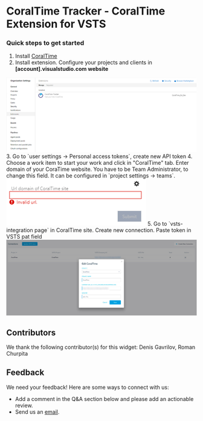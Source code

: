 # CoralTime Tracker - CoralTime Extension for VSTS

### Quick steps to get started ###

1. Install [CoralTime](https://github.com/CoralTime/CoralTime)
2. Install extension. Configure your projects and clients in **[account].visualstudio.com website**
<img src="https://github.com/CoralTime/CoralTime/blob/vsts-extension/vsts-extension/VstsExtension/static/img/install-extension.png" />
3. Go to `user settings -> Personal access tokens`, create new API token
4. Choose a work item to start your work and click in "CoralTime" tab. Enter domain of your CoraTime website. You have to be Team Administrator, to change this field. It can be configured in `project settings -> teams`.
<img src="https://github.com/CoralTime/CoralTime/blob/vsts-extension/vsts-extension/VstsExtension/static/img/enter-url.png" />
5. Go to `vsts-integration page` in CoralTime site. Create new connection. Paste token in VSTS pat field
<img src="https://github.com/CoralTime/CoralTime/blob/vsts-extension/vsts-extension/VstsExtension/static/img/vsts-integration.jpg" />

## Contributors

We thank the following contributor(s) for this widget: Denis Gavrilov, Roman Churpita

## Feedback

We need your feedback! Here are some ways to connect with us:

- Add a comment in the Q&A section below and please add an actionable review.
- Send us an [email](mailto://denis.gavrilov@coralteq.com).

